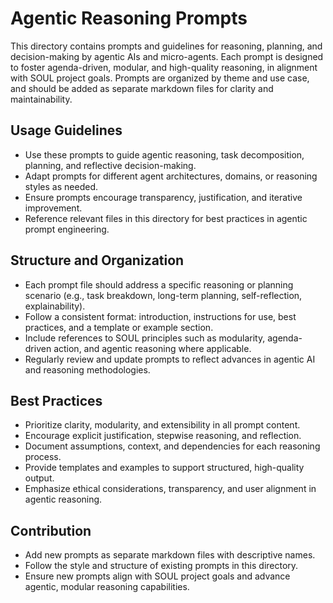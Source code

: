 # Agentic Reasoning Prompts

This directory contains prompts and guidelines for reasoning, planning, and decision-making by agentic AIs and micro-agents. Each prompt is designed to foster agenda-driven, modular, and high-quality reasoning, in alignment with SOUL project goals. Prompts are organized by theme and use case, and should be added as separate markdown files for clarity and maintainability.

## Usage Guidelines
- Use these prompts to guide agentic reasoning, task decomposition, planning, and reflective decision-making.
- Adapt prompts for different agent architectures, domains, or reasoning styles as needed.
- Ensure prompts encourage transparency, justification, and iterative improvement.
- Reference relevant files in this directory for best practices in agentic prompt engineering.

## Structure and Organization
- Each prompt file should address a specific reasoning or planning scenario (e.g., task breakdown, long-term planning, self-reflection, explainability).
- Follow a consistent format: introduction, instructions for use, best practices, and a template or example section.
- Include references to SOUL principles such as modularity, agenda-driven action, and agentic reasoning where applicable.
- Regularly review and update prompts to reflect advances in agentic AI and reasoning methodologies.

## Best Practices
- Prioritize clarity, modularity, and extensibility in all prompt content.
- Encourage explicit justification, stepwise reasoning, and reflection.
- Document assumptions, context, and dependencies for each reasoning process.
- Provide templates and examples to support structured, high-quality output.
- Emphasize ethical considerations, transparency, and user alignment in agentic reasoning.

## Contribution
- Add new prompts as separate markdown files with descriptive names.
- Follow the style and structure of existing prompts in this directory.
- Ensure new prompts align with SOUL project goals and advance agentic, modular reasoning capabilities.

